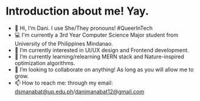# Introduction about me! Yay.

- 👋 Hi, I’m Dani. I use She/They pronouns! #QueerInTech
- 💻 I'm currently a 3rd Year Computer Science Major student from University of the Philippines Mindanao.
- 👀 I’m currently interested in UI/UX design and Frontend development.
- 🌱 I’m currently learning/relearning MERN stack and Nature-inspired optimization algorithms.
- 💞️ I’m looking to collaborate on anything! As long as you will allow me to grow.
- 📫 How to reach me: through my email: dsmanabat@up.edu.ph/danimanabat12@gmail.com

<!---
semiking234/semiking234 is a ✨ special ✨ repository because its `README.md` (this file) appears on your GitHub profile.
You can click the Preview link to take a look at your changes.
--->
